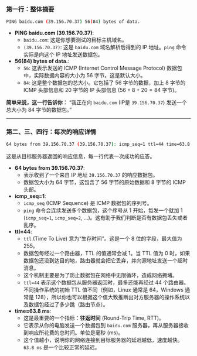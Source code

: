 



### 第一行：整体摘要

```bash
PING baidu.com (39.156.70.37) 56(84) bytes of data.
```

- **PING baidu.com (39.156.70.37)**:
  - `baidu.com`: 这是你想要测试的目标主机域名。
  - `(39.156.70.37)`: 这是 `baidu.com` 域名解析后得到的 IP 地址。`ping` 命令实际是向这个 IP 地址发送数据包。
- **56(84) bytes of data.**:
  - `56`: 这表示发送的 ICMP (Internet Control Message Protocol) 数据包中，实际数据内容的大小为 56 字节。这是默认大小。
  - `84`: 这是整个数据包的总大小。它包括了 56 字节的数据，加上 8 字节的 ICMP 头部信息和 20 字节的 IP 头部信息 ($56 + 8 + 20 = 84$ 字节)。

**简单来说，这一行告诉你：** “我正在向 `baidu.com` (IP是 `39.156.70.37`) 发送一个总大小为 84 字节的数据包。”

------



### 第二、三、四行：每次的响应详情

```bash
64 bytes from 39.156.70.37 (39.156.70.37): icmp_seq=1 ttl=44 time=63.8 ms
```

这是从目标服务器返回的响应信息，每一行代表一次成功的应答。

- **64 bytes from 39.156.70.37**:
  - 表示收到了一个来自 IP 地址 `39.156.70.37` 的响应数据包。
  - 数据包大小为 64 字节，这包含了 56 字节的原始数据和 8 字节的 ICMP 头部。
- **icmp_seq=1**:
  - `icmp_seq` (ICMP Sequence) 是 ICMP 数据包的序列号。
  - `ping` 命令会连续发送多个数据包，这个序号从 1 开始，每发一个就加 1 (`icmp_seq=1`, `icmp_seq=2`, ...)。这有助于我们判断是否有数据包丢失或者乱序。
- **ttl=44**:
  - `ttl` (Time To Live) 意为“生存时间”。这是一个 8 位的字段，最大值为 255。
  - 数据包每经过一个路由器，TTL 的值通常会减 1。当 TTL 值为 0 时，如果数据包还没到达目的地，路由器就会把它丢弃，并向源地址发送一个超时消息。
  - 这个机制主要是为了防止数据包在网络中无限循环，造成网络拥堵。
  - `ttl=44` 表示这个数据包从服务器返回时，最多还能再经过 44 个路由器。不同操作系统的初始 TTL 值不同（例如，Linux 通常是 64，Windows 通常是 128），所以你也可以根据这个值大致推断出对方服务器的操作系统以及数据包经过了多少跳（路由节点）。
- **time=63.8 ms**:
  - 这是最重要的一个指标：**往返时间** (Round-Trip Time, RTT)。
  - 它表示从你的电脑发送一个数据包到 `baidu.com` 服务器，再从服务器接收到响应所花费的总时间。单位是毫秒 (ms)。
  - 这个值越小，说明你的网络连接到目标服务器的延迟越低，速度越快。`63.8 ms` 是一个比较正常的延迟。